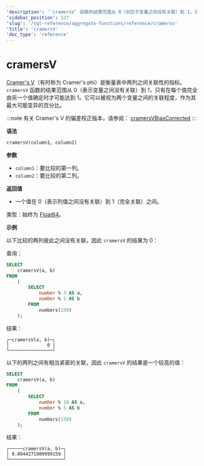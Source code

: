 ```yaml
---
'description': '`cramersV` 函数的结果范围从 0（对应于变量之间没有关联）到 1，只有在每个值完全由另一个确定时才能达到 1。它可以被视为两个变量之间的关联，以它们最大可能变异的百分比表示。'
'sidebar_position': 127
'slug': '/sql-reference/aggregate-functions/reference/cramersv'
'title': 'cramersV'
'doc_type': 'reference'
---
```



# cramersV

[Cramer's V](https://en.wikipedia.org/wiki/Cram%C3%A9r%27s_V)（有时称为 Cramer's phi）是衡量表中两列之间关联性的指标。`cramersV` 函数的结果范围从 0（表示变量之间没有关联）到 1，只有在每个值完全由另一个值确定时才可能达到 1。它可以被视为两个变量之间的关联程度，作为其最大可能变异的百分比。

:::note
有关 Cramer's V 的偏差校正版本，请参阅： [cramersVBiasCorrected](./cramersvbiascorrected.md)
:::

**语法**

```sql
cramersV(column1, column2)
```

**参数**

- `column1`：要比较的第一列。
- `column2`：要比较的第二列。

**返回值**

- 一个值在 0（表示列值之间没有关联）到 1（完全关联）之间。

类型：始终为 [Float64](../../../sql-reference/data-types/float.md)。

**示例**

以下比较的两列彼此之间没有关联，因此 `cramersV` 的结果为 0：

查询：

```sql
SELECT
    cramersV(a, b)
FROM
    (
        SELECT
            number % 3 AS a,
            number % 5 AS b
        FROM
            numbers(150)
    );
```

结果：

```response
┌─cramersV(a, b)─┐
│              0 │
└────────────────┘
```

以下的两列之间有相当紧密的关联，因此 `cramersV` 的结果是一个较高的值：

```sql
SELECT
    cramersV(a, b)
FROM
    (
        SELECT
            number % 10 AS a,
            number % 5 AS b
        FROM
            numbers(150)
    );
```

结果：

```response
┌─────cramersV(a, b)─┐
│ 0.8944271909999159 │
└────────────────────┘
```
